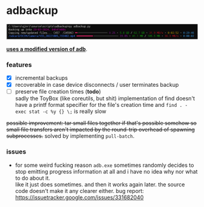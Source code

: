 # adbackup

![screenshot](screenshot.png)

[**uses a modified version of adb**](https://github.com/kwyntes/adbackup-adb).

### features

- [x] incremental backups
- [x] recoverable in case device disconnects / user terminates backup
- [ ] preserve file creation times (**todo**) \
      sadly the ToyBox (like coreutils, but shit) implementation of find doesn't
      have a printf format specifier for the file's creation time and `find . -exec stat -c %y {} \;` is really slow

~~possible improvement: tar small files together if that's possible somehow so
small file transfers aren't impacted by the round-trip overhead of spawning
subprocesses.~~ solved by implementing `pull-batch`.

### issues

- for some weird fucking reason `adb.exe` sometimes randomly decides to stop
  emitting progress information at all and i have no idea why nor what to do about
  it.  
  like it just does sometimes. and then it works again later. the source code
  doesn't make it any clearer either.
  bug report: https://issuetracker.google.com/issues/331682040
